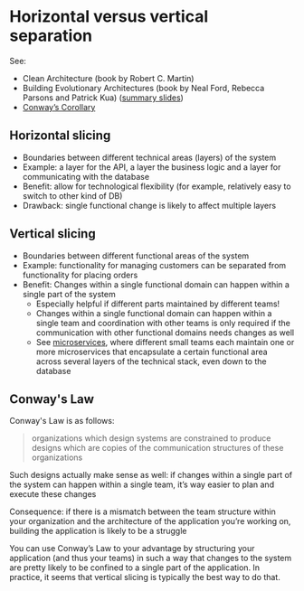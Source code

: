 # Horizontal versus vertical separation

See:

- Clean Architecture (book by Robert C. Martin)
- Building Evolutionary Architectures (book by Neal Ford, Rebecca Parsons and Patrick Kua) ([summary slides](https://www.slideshare.net/thekua/building-evolutionary-architectures))
- [Conway’s Corollary](http://www.ianbicking.org/blog/2015/08/conways-corollary.html)

## Horizontal slicing

- Boundaries between different technical areas (layers) of the system
- Example: a layer for the API, a layer the business logic and a layer for communicating with the database
- Benefit: allow for technological flexibility (for example, relatively easy to switch to other kind of DB)
- Drawback: single functional change is likely to affect multiple layers

## Vertical slicing

- Boundaries between different functional areas of the system
- Example: functionality for managing customers can be separated from functionality for placing orders
- Benefit: Changes within a single functional domain can happen within a single part of the system
  - Especially helpful if different parts maintained by different teams!
  - Changes within a single functional domain can happen within a single team and coordination with other teams is only required if the communication with other functional domains needs changes as well
  - See [microservices](../reference-architectures/Microservices.md), where different small teams each maintain one or more microservices that encapsulate a certain functional area across several layers of the technical stack, even down to the database

## Conway's Law

Conway's Law is as follows:

> organizations which design systems are constrained to produce designs which are copies of the communication structures of these organizations

Such designs actually make sense as well: if changes within a single part of the system can happen within a single team, it’s way easier to plan and execute these changes

Consequence: if there is a mismatch between the team structure within your organization and the architecture of the application you’re working on, building the application is likely to be a struggle

You can use Conway’s Law to your advantage by structuring your application (and thus your teams) in such a way that changes to the system are pretty likely to be confined to a single part of the application. In practice, it seems that vertical slicing is typically the best way to do that.